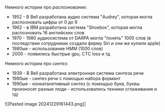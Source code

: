 
Немного истории про *распознование*:
 - 1952 - В Bell разработана аудио система  "Audrey", которая могла распозновать цифры от 0 до 9
 - 1962 - в IBM разработана система "Shoebox", которая могла распозновать 16 английских слов
 - 1970 - 1980  аудиосистема от  DARPA  могла "понять" 1000 слов  (в последствии сотрудникик создали фирму Siri и они же купили apple)
 - 1980ые - использование HMM (1000 слов)
 - 2000 - появились быстрые gpu, CTC loss и тд 

Немного истории про *синтез*:
 - 1939 - В Bell разработана электронная система синтеза речи
 - 1980ые - синтез речи с помощью набора формант
 - 1990ые - конкатанетивный синтез (с помощъю букв, буквы произносят разные люди - использовались техники сглаживания и тд)

![[Pasted image 20241229161443.png]]